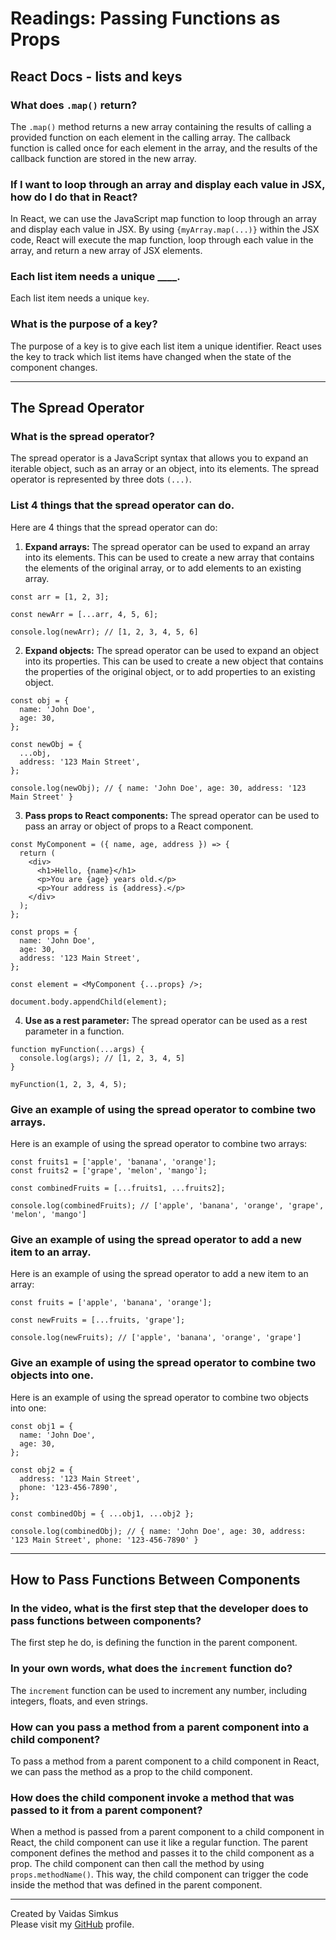 # Readings: Passing Functions as Props

## React Docs - lists and keys

### What does `.map()` return?

The `.map()` method returns a new array containing the results of calling a provided function on each element 
in the calling array. The callback function is called once for each element in the array, and the results of 
the callback function are stored in the new array.

### If I want to loop through an array and display each value in JSX, how do I do that in React?

In React, we can use the JavaScript map function to loop through an array and display each value in JSX. 
By using `{myArray.map(...)}` within the JSX code, React will execute the map function, loop through each value 
in the array, and return a new array of JSX elements.

### Each list item needs a unique ____.

Each list item needs a unique `key`.

### What is the purpose of a key?

The purpose of a key is to give each list item a unique identifier. React uses the key to track which list items 
have changed when the state of the component changes.

***

## The Spread Operator

### What is the spread operator?

The spread operator is a JavaScript syntax that allows you to expand an iterable object, such as an array or an object, 
into its elements. The spread operator is represented by three dots `(...)`.

### List 4 things that the spread operator can do.

Here are 4 things that the spread operator can do:

1. **Expand arrays:** The spread operator can be used to expand an array into its elements. This can be used to create a 
new array that contains the elements of the original array, or to add elements to an existing array.

```
const arr = [1, 2, 3];

const newArr = [...arr, 4, 5, 6];

console.log(newArr); // [1, 2, 3, 4, 5, 6]

```

2. **Expand objects:** The spread operator can be used to expand an object into its properties. This can be used to create a 
new object that contains the properties of the original object, or to add properties to an existing object.

```
const obj = {
  name: 'John Doe',
  age: 30,
};

const newObj = {
  ...obj,
  address: '123 Main Street',
};

console.log(newObj); // { name: 'John Doe', age: 30, address: '123 Main Street' }

```

3. **Pass props to React components:** The spread operator can be used to pass an array or object of props to a React component.

```
const MyComponent = ({ name, age, address }) => {
  return (
    <div>
      <h1>Hello, {name}</h1>
      <p>You are {age} years old.</p>
      <p>Your address is {address}.</p>
    </div>
  );
};

const props = {
  name: 'John Doe',
  age: 30,
  address: '123 Main Street',
};

const element = <MyComponent {...props} />;

document.body.appendChild(element);

```

4. **Use as a rest parameter:** The spread operator can be used as a rest parameter in a function. 

```
function myFunction(...args) {
  console.log(args); // [1, 2, 3, 4, 5]
}

myFunction(1, 2, 3, 4, 5);

```

### Give an example of using the spread operator to combine two arrays.

Here is an example of using the spread operator to combine two arrays:

```
const fruits1 = ['apple', 'banana', 'orange'];
const fruits2 = ['grape', 'melon', 'mango'];

const combinedFruits = [...fruits1, ...fruits2];

console.log(combinedFruits); // ['apple', 'banana', 'orange', 'grape', 'melon', 'mango']

```

### Give an example of using the spread operator to add a new item to an array.

Here is an example of using the spread operator to add a new item to an array:

```
const fruits = ['apple', 'banana', 'orange'];

const newFruits = [...fruits, 'grape'];

console.log(newFruits); // ['apple', 'banana', 'orange', 'grape']

```

### Give an example of using the spread operator to combine two objects into one.

Here is an example of using the spread operator to combine two objects into one:

```
const obj1 = {
  name: 'John Doe',
  age: 30,
};

const obj2 = {
  address: '123 Main Street',
  phone: '123-456-7890',
};

const combinedObj = { ...obj1, ...obj2 };

console.log(combinedObj); // { name: 'John Doe', age: 30, address: '123 Main Street', phone: '123-456-7890' }

```

***

## How to Pass Functions Between Components

### In the video, what is the first step that the developer does to pass functions between components?

The first step he do, is defining the function in the parent component.

### In your own words, what does the `increment` function do?

The `increment` function can be used to increment any number, including integers, floats, and even strings.

### How can you pass a method from a parent component into a child component?

To pass a method from a parent component to a child component in React, we can pass the method as a prop to 
the child component.

### How does the child component invoke a method that was passed to it from a parent component?

When a method is passed from a parent component to a child component in React, the child component can use it 
like a regular function. The parent component defines the method and passes it to the child component as a prop. 
The child component can then call the method by using `props.methodName()`. This way, the child component can 
trigger the code inside the method that was defined in the parent component.

***

Created by Vaidas Simkus  
Please visit my [GitHub](https://github.com/MisterVaidas) profile.